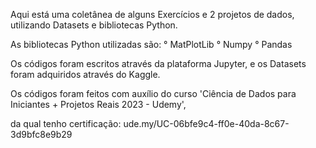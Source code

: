Aqui está uma coletânea de alguns Exercícios e 2 projetos de dados, utilizando Datasets e bibliotecas Python.

As bibliotecas Python utilizadas são:
    ° MatPlotLib
    ° Numpy
    ° Pandas

Os códigos foram escritos através da plataforma Jupyter, e os Datasets foram adquiridos através do Kaggle.

Os códigos foram feitos com auxílio do curso 'Ciência de Dados para Iniciantes + Projetos Reais 2023 - Udemy', 

da qual tenho certificação: ude.my/UC-06bfe9c4-ff0e-40da-8c67-3d9bfc8e9b29

